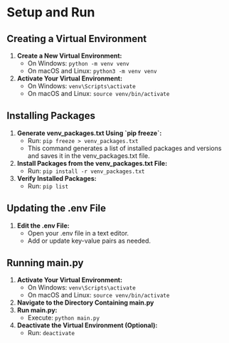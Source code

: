 <!DOCTYPE html>
<html>
<body>
    <h1>Setup and Run</h1>
    <h2>Creating a Virtual Environment</h2>
    <ol>
        <li><strong>Create a New Virtual Environment:</strong>
            <ul>
                <li>On Windows:
                    <code>python -m venv venv</code>
                </li>
                <li>On macOS and Linux:
                    <code>python3 -m venv venv</code>
                </li>
            </ul>
        </li>
        <li><strong>Activate Your Virtual Environment:</strong>
            <ul>
                <li>On Windows:
                    <code>venv\Scripts\activate</code>
                </li>
                <li>On macOS and Linux:
                    <code>source venv/bin/activate</code>
                </li>
            </ul>
        </li>
    </ol>
    <h2>Installing Packages</h2>
    <ol>
        <li><strong>Generate venv_packages.txt Using `pip freeze`:</strong>
            <ul>
                <li>Run: <code>pip freeze > venv_packages.txt</code></li>
                <li>This command generates a list of installed packages and versions and saves it in the venv_packages.txt file.</li>
            </ul>
        </li>
        <li><strong>Install Packages from the venv_packages.txt File:</strong>
            <ul>
                <li>Run: <code>pip install -r venv_packages.txt</code></li>
            </ul>
        </li>
        <li><strong>Verify Installed Packages:</strong>
            <ul>
                <li>Run: <code>pip list</code></li>
            </ul>
        </li>
    </ol>
    <h2>Updating the .env File</h2>
    <ol>
        <li><strong>Edit the .env File:</strong>
            <ul>
                <li>Open your .env file in a text editor.</li>
                <li>Add or update key-value pairs as needed.</li>
            </ul>
        </li>
    </ol>
    <h2>Running main.py</h2>
    <ol>
        <li><strong>Activate Your Virtual Environment:</strong>
            <ul>
                <li>On Windows:
                    <code>venv\Scripts\activate</code>
                </li>
                <li>On macOS and Linux:
                    <code>source venv/bin/activate</code>
                </li>
            </ul>
        </li>
        <li><strong>Navigate to the Directory Containing main.py</strong></li>
        <li><strong>Run main.py:</strong>
            <ul>
                <li>Execute: <code>python main.py</code></li>
            </ul>
        </li>
        <li><strong>Deactivate the Virtual Environment (Optional):</strong>
            <ul>
                <li>Run: <code>deactivate</code></li>
            </ul>
        </li>
    </ol>
</body>
</html>
